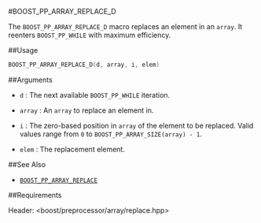 #BOOST_PP_ARRAY_REPLACE_D

The `BOOST_PP_ARRAY_REPLACE_D` macro replaces an element in an `array`.
It reenters `BOOST_PP_WHILE` with maximum efficiency.

##Usage

```cpp
BOOST_PP_ARRAY_REPLACE_D(d, array, i, elem)
```

##Arguments

- `d` :
	The next available `BOOST_PP_WHILE` iteration.

- `array` :
	An `array` to replace an element in.

- `i` :
	The zero-based position in `array` of the element to be replaced.
	Valid values range from `0` to `BOOST_PP_ARRAY_SIZE(array) - 1`.

- `elem` :
	The replacement element.

##See Also

- [`BOOST_PP_ARRAY_REPLACE`](array_replace.md)

##Requirements

Header: &lt;boost/preprocessor/array/replace.hpp&gt;

